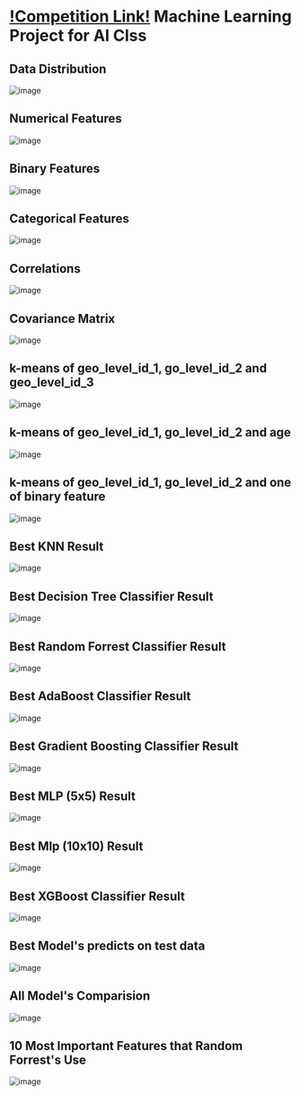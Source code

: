 ﻿ # <a href="https://www.drivendata.org/competitions/57/nepal-earthquake/" target="_blank">!Competition Link!</a> Machine Learning Project for AI Clss

## Data Distribution </br>
![image](https://user-images.githubusercontent.com/75019129/201914676-ca7f4fbc-c637-4f6a-8117-376aae7a8016.png)</br>
## Numerical Features</br>
![image](https://user-images.githubusercontent.com/75019129/201914699-0a274507-bb33-4765-a918-31c95854d409.png)</br>
## Binary Features</br>
![image](https://user-images.githubusercontent.com/75019129/201914728-46ebdb87-7820-423d-bee8-6c590748350c.png)</br>
## Categorical Features</br>
![image](https://user-images.githubusercontent.com/75019129/201914749-650d689f-1d41-45b8-84ae-0d08b1c5244e.png)</br>
## Correlations</br>
![image](https://user-images.githubusercontent.com/75019129/201914775-f056b624-0fe7-486f-b688-8105556ce505.png)</br>
## Covariance Matrix</br>
![image](https://user-images.githubusercontent.com/75019129/201914790-0410abe0-5589-4d76-9491-aa43f1c3f0cc.png)</br>
## k-means of geo_level_id_1, go_level_id_2 and geo_level_id_3 </br>
![image](https://user-images.githubusercontent.com/75019129/201914809-9322d95c-1f01-471b-911f-ba8cfaea4297.png)</br>
## k-means of geo_level_id_1, go_level_id_2 and age </br>
![image](https://user-images.githubusercontent.com/75019129/201914827-9aee54b4-27a4-4fc8-ba38-20f7b108d443.png)</br>
## k-means of geo_level_id_1, go_level_id_2 and one of binary feature </br>
![image](https://user-images.githubusercontent.com/75019129/201914850-3b2ffe5e-9464-49f5-95eb-b7c6a7edf133.png)</br>
## Best KNN Result</br>
![image](https://user-images.githubusercontent.com/75019129/201914877-2ab7674f-f175-425b-a98f-3b9456a95823.png)</br>
## Best Decision Tree Classifier Result</br>
![image](https://user-images.githubusercontent.com/75019129/201914893-192beaa1-fc55-484c-9b4f-7f330d3f3df3.png)</br>
## Best Random Forrest Classifier Result </br>
![image](https://user-images.githubusercontent.com/75019129/201914902-3f88abf3-aad2-4966-8a6c-6f728b1f88c5.png)</br>
## Best AdaBoost Classifier Result</br>
![image](https://user-images.githubusercontent.com/75019129/201914918-67de7bfe-24ba-4405-90ad-341a81b1d62e.png)</br>
## Best Gradient Boosting Classifier Result</br>
![image](https://user-images.githubusercontent.com/75019129/201914929-545cb5df-0836-4903-964c-2ef83612c2a7.png)</br>
## Best MLP (5x5) Result</br>
![image](https://user-images.githubusercontent.com/75019129/201914949-b288183c-2a4a-4a72-82e0-952d3273e481.png)</br>
## Best Mlp (10x10) Result</br>
![image](https://user-images.githubusercontent.com/75019129/201914973-93f889d3-9056-4285-80eb-e59243577adf.png)</br>
## Best XGBoost Classifier Result</br>
![image](https://user-images.githubusercontent.com/75019129/201914994-1a32eb4f-d04f-4dad-a8a2-27700d19012d.png)</br>
## Best Model's predicts on test data</br>
![image](https://user-images.githubusercontent.com/75019129/201915036-bbece328-7a53-4a0f-962b-174079232201.png)</br>
## All Model's Comparision</br>
![image](https://user-images.githubusercontent.com/75019129/201916593-74bb2d84-718f-4528-a0bc-acac1b1e4152.png)</br>
## 10 Most Important Features that Random Forrest's Use</br>
![image](https://user-images.githubusercontent.com/75019129/201915117-5b43ec69-a0ea-4450-aa8e-1bb33b485167.png)</br>


